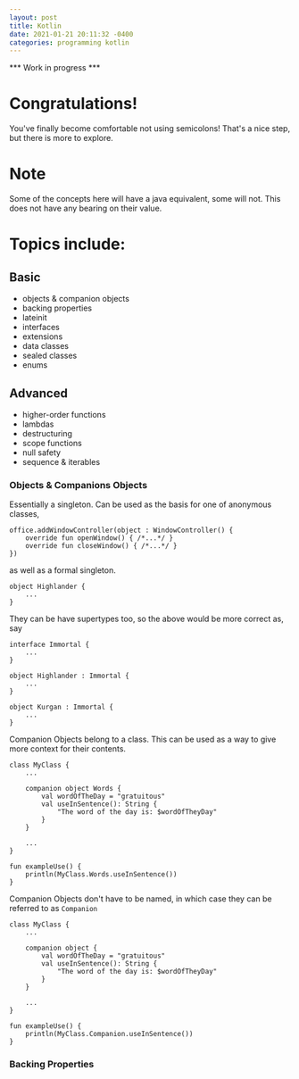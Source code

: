```yaml
---
layout: post
title: Kotlin
date: 2021-01-21 20:11:32 -0400
categories: programming kotlin
---
```

*** Work in progress ***

# Congratulations!
You've finally become comfortable not using semicolons! That's a nice step, but there is more to explore.

# Note
Some of the concepts here will have a java equivalent, some will not. This does not have any bearing on their value.

# Topics include:
## Basic
* objects & companion objects
* backing properties
* lateinit
* interfaces
* extensions
* data classes
* sealed classes
* enums

## Advanced
* higher-order functions
* lambdas
* destructuring
* scope functions
* null safety
* sequence & iterables

### Objects & Companions Objects
Essentially a singleton. Can be used as the basis for one of anonymous classes,
```
office.addWindowController(object : WindowController() {
    override fun openWindow() { /*...*/ }
    override fun closeWindow() { /*...*/ }
})
```
as well as a formal singleton.
```
object Highlander {
    ...
}
```
They can be have supertypes too, so the above would be more correct as, say
```
interface Immortal {
    ...
}

object Highlander : Immortal {
    ...
}

object Kurgan : Immortal {
    ...
}
```
Companion Objects belong to a class. This can be used as a way to give more context for their contents.
```
class MyClass {
    ...

    companion object Words {
        val wordOfTheDay = "gratuitous"
        val useInSentence(): String {
            "The word of the day is: $wordOfTheyDay" 
        }
    }

    ...
}

fun exampleUse() {
    println(MyClass.Words.useInSentence())
}
```
Companion Objects don't have to be named, in which case they can be referred to as `Companion`
```
class MyClass {
    ...

    companion object {
        val wordOfTheDay = "gratuitous"
        val useInSentence(): String {
            "The word of the day is: $wordOfTheyDay" 
        }
    }

    ...
}

fun exampleUse() {
    println(MyClass.Companion.useInSentence())
}
```

### Backing Properties
